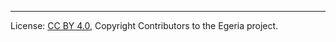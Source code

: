 <!-- SPDX-License-Identifier: CC-BY-4.0 -->
<!-- Copyright Contributors to the Egeria project. -->






----
License: [CC BY 4.0](https://creativecommons.org/licenses/by/4.0/),
Copyright Contributors to the Egeria project.